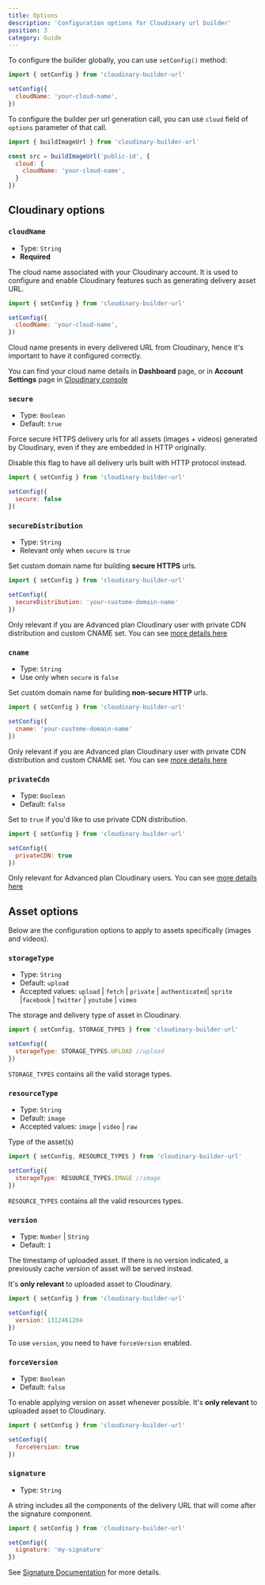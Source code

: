 ```yaml
---
title: Options
description: 'Configuration options for Cloudinary url builder'
position: 3
category: Guide
---
```


To configure the builder globally, you can use `setConfig()` method:

```js
import { setConfig } from 'cloudinary-builder-url'

setConfig({
  cloudName: 'your-cloud-name',
})
```

To configure the builder per url generation call, you can use `cloud` field of `options` parameter of that call.

```js
import { buildImageUrl } from 'cloudinary-builder-url'

const src = buildImageUrl('public-id', {
  cloud: {
    cloudName: 'your-cloud-name',
  }
})
```

## Cloudinary options

### `cloudName`

* Type: `String`
* **Required**

The cloud name associated with your Cloudinary account. It is used to configure and enable Cloudinary features such as generating delivery asset URL. 

```js
import { setConfig } from 'cloudinary-builder-url'

setConfig({
  cloudName: 'your-cloud-name',
})
```

Cloud name presents in every delivered URL from Cloudinary, hence it's important to have it configured correctly.

<alert type="info">

You can find your cloud name details in **Dashboard** page, or in **Account Settings** page in [Cloudinary console](https://cloudinary.com/console)

</alert>

### `secure`

* Type: `Boolean`
* Default: `true`

Force secure HTTPS delivery urls for all assets (images + videos) generated by Cloudinary, even if they are embedded in HTTP originally.

Disable this flag to have all delivery urls built with HTTP protocol instead.

```js
import { setConfig } from 'cloudinary-builder-url'

setConfig({
  secure: false
})
```

### `secureDistribution`

* Type: `String`
* Relevant only when `secure` is `true`

Set custom domain name for building **secure HTTPS** urls.

```js
import { setConfig } from 'cloudinary-builder-url'

setConfig({
  secureDistribution: 'your-custome-domain-name'
})
```

<alert type="info">

Only relevant if you are Advanced plan Cloudinary user with private CDN distribution and custom CNAME set. You can see [more details here](https://cloudinary.com/documentation/advanced_url_delivery_options#private_cdns_and_cnames)

</alert>

### `cname`

* Type: `String`
* Use only when `secure` is `false`

Set custom domain name for building **non-secure HTTP** urls.

```js
import { setConfig } from 'cloudinary-builder-url'

setConfig({
  cname: 'your-custome-domain-name'
})
```

<alert type="info">

Only relevant if you are Advanced plan Cloudinary user with private CDN distribution and custom CNAME set. You can see [more details here](https://cloudinary.com/documentation/advanced_url_delivery_options#private_cdns_and_cnames)

</alert>

### `privateCdn`

* Type: `Boolean`
* Default: `false`

Set to `true` if you'd like to use private CDN distribution.

```js
import { setConfig } from 'cloudinary-builder-url'

setConfig({
  privateCDN: true
})
```

<alert type="info">

Only relevant for Advanced plan Cloudinary users. You can see [more details here](https://cloudinary.com/documentation/advanced_url_delivery_options#private_cdns_and_cnames)

</alert>

## Asset options

Below are the configuration options to apply to assets specifically (images and videos).

### `storageType`

* Type: `String`
* Default: `upload`
* Accepted values: `upload` | `fetch` | `private` | `authenticated`| `sprite` |`facebook` | `twitter` | `youtube` | `vimeo`

The storage and delivery type of asset in Cloudinary. 

```js
import { setConfig, STORAGE_TYPES } from 'cloudinary-builder-url'

setConfig({
  storageType: STORAGE_TYPES.UPLOAD //upload
})
```

<alert type="info">

`STORAGE_TYPES` contains all the valid storage types.

</alert>

### `resourceType`

* Type: `String`
* Default: `image`
* Accepted values: `image` | `video` | `raw`

Type of the asset(s)

```js
import { setConfig, RESOURCE_TYPES } from 'cloudinary-builder-url'

setConfig({
  storageType: RESOURCE_TYPES.IMAGE //image
})
```

<alert type="info">

`RESOURCE_TYPES` contains all the valid resources types.

</alert>

### `version`

* Type: `Number` | `String`
* Default: `1`

The timestamp of uploaded asset. If there is no version indicated, a previously cache version of asset will be served instead.

It's **only relevant** to uploaded asset to Cloudinary.

```js
import { setConfig } from 'cloudinary-builder-url'

setConfig({
  version: 1312461204
})
```

<alert type="info">

To use `version`, you need to have `forceVersion` enabled.

</alert>

### `forceVersion`

* Type: `Boolean`
* Default: `false`

To enable applying version on asset whenever possible. It's **only relevant** to uploaded asset to Cloudinary.

```js
import { setConfig } from 'cloudinary-builder-url'

setConfig({
  forceVersion: true
})
```

### `signature`

* Type: `String`

A string includes all the components of the delivery URL that will come after the signature component.

```js
import { setConfig } from 'cloudinary-builder-url'

setConfig({
  signature: 'my-signature'
})
```

See [Signature Documentation](https://cloudinary.com/documentation/signatures) for more details.